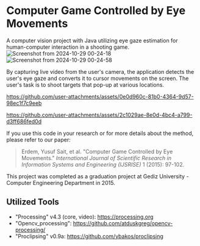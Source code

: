 # Computer Game Controlled by Eye Movements
A computer vision project with Java utilizing eye gaze estimation for human-computer interaction in a shooting game.
![Screenshot from 2024-10-29 00-24-18](https://github.com/user-attachments/assets/c2c70b10-af41-40a8-8f58-1b97cc20f256)
![Screenshot from 2024-10-29 00-24-58](https://github.com/user-attachments/assets/18e78c83-fd5b-44dc-ad21-bdfafd826038)

By capturing live video from the user's camera, the application detects the user's eye gaze and converts it to cursor movements on the screen. The user's task is to shoot targets that pop-up at various locations.


https://github.com/user-attachments/assets/0e0d960c-81b0-4364-9d57-98ec1f7c9eeb



https://github.com/user-attachments/assets/2c1029ae-8e0d-4bc4-a799-d3ff686fed0d


If you use this code in your research or for more details about the method, please refer to our paper:
   > Erdem, Yusuf Sait, et al. "Computer Game Controlled by Eye Movements." _International Journal of Scientific Research in Information Systems and Engineering (IJSRISE)_ 1 (2015): 97-102.

This project was completed as a graduation project at Gediz University - Computer Engineering Department in 2015.

## Utilized Tools
   - "Processing" v4.3 (core, video): https://processing.org
   - "Opencv_processing": https://github.com/atduskgreg/opencv-processing/
   - "Proclipsing" v0.9a: https://github.com/ybakos/proclipsing

